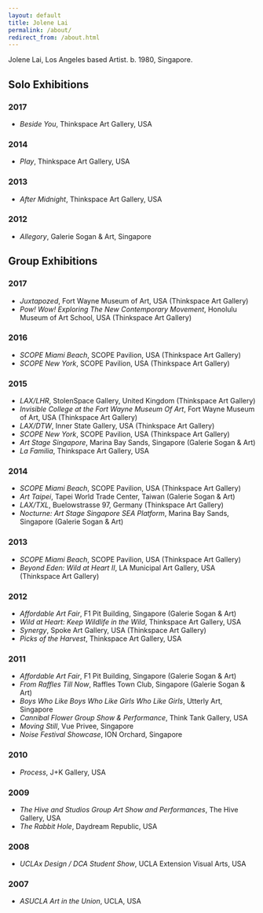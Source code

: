 ```yaml
---
layout: default
title: Jolene Lai
permalink: /about/
redirect_from: /about.html
---
```


<div class="about" vocab="http://schema.org" typeof="Person">
  <p>
    <span property="name">
    <span property="givenName">Jolene</span>
    <span property="familyName">Lai</span></span>,
    <span property="homeLocation">Los Angeles</span> based
    <span property="jobTitle">Artist</span>. b.
    <span property="birthDate">1980</span>,
    <span property="birthPlace">Singapore</span>.
  </p>
</div>

## Solo Exhibitions

### 2017

- *Beside You*, Thinkspace Art Gallery, USA

### 2014

- *Play*, Thinkspace Art Gallery, USA

### 2013

- *After Midnight*, Thinkspace Art Gallery, USA

### 2012

- *Allegory*, Galerie Sogan & Art, Singapore

## Group Exhibitions

### 2017

- *Juxtapozed*, Fort Wayne Museum of Art, USA (Thinkspace Art Gallery)
- *Pow! Wow! Exploring The New Contemporary Movement*, Honolulu Museum of Art School, USA (Thinkspace Art Gallery)

### 2016

- *SCOPE Miami Beach*, SCOPE Pavilion, USA (Thinkspace Art Gallery)
- *SCOPE New York*, SCOPE Pavilion, USA (Thinkspace Art Gallery)

### 2015

- *LAX/LHR*, StolenSpace Gallery, United Kingdom (Thinkspace Art Gallery)
- *Invisible College at the Fort Wayne Museum Of Art*, Fort Wayne Museum of Art, USA (Thinkspace Art Gallery)
- *LAX/DTW*, Inner State Gallery, USA (Thinkspace Art Gallery)
- *SCOPE New York*, SCOPE Pavilion, USA (Thinkspace Art Gallery)
- *Art Stage Singapore*, Marina Bay Sands, Singapore (Galerie Sogan & Art)
- *La Familia*, Thinkspace Art Gallery, USA

### 2014

- *SCOPE Miami Beach*, SCOPE Pavilion, USA (Thinkspace Art Gallery)
- *Art Taipei*, Tapei World Trade Center, Taiwan (Galerie Sogan & Art)
- *LAX/TXL*, Buelowstrasse 97, Germany (Thinkspace Art Gallery)
- *Nocturne: Art Stage Singapore SEA Platform*, Marina Bay Sands, Singapore (Galerie Sogan & Art)

### 2013

- *SCOPE Miami Beach*, SCOPE Pavilion, USA (Thinkspace Art Gallery)
- *Beyond Eden: Wild at Heart II*, LA Municipal Art Gallery, USA (Thinkspace Art Gallery)

### 2012

- *Affordable Art Fair*, F1 Pit Building, Singapore (Galerie Sogan & Art)
- *Wild at Heart: Keep Wildlife in the Wild*, Thinkspace Art Gallery, USA
- *Synergy*, Spoke Art Gallery, USA (Thinkspace Art Gallery)
- *Picks of the Harvest*, Thinkspace Art Gallery, USA

### 2011

- *Affordable Art Fair*, F1 Pit Building, Singapore (Galerie Sogan & Art)
- *From Raffles Till Now*, Raffles Town Club, Singapore (Galerie Sogan & Art)
- *Boys Who Like Boys Who Like Girls Who Like Girls*, Utterly Art, Singapore
- *Cannibal Flower Group Show & Performance*, Think Tank Gallery, USA
- *Moving Still*, Vue Privee, Singapore
- *Noise Festival Showcase*, ION Orchard, Singapore

### 2010

- *Process*, J+K Gallery, USA

### 2009

- *The Hive and Studios Group Art Show and Performances*, The Hive Gallery, USA
- *The Rabbit Hole*, Daydream Republic, USA

### 2008

- *UCLAx Design / DCA Student Show*, UCLA Extension Visual Arts, USA

### 2007

- *ASUCLA Art in the Union*, UCLA, USA
